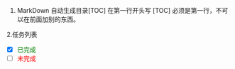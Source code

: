 1. MarkDown 自动生成目录[TOC]
在第一行开头写 [TOC] 必须是第一行，不可以在前面加别的东西。

2.任务列表
- [x] <font color=green>已完成</font>
- [ ] <font color=red>未完成</font>
